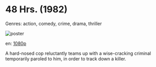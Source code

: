# 48 Hrs. (1982)

Genres: action, comedy, crime, drama, thriller

![poster](http://image.tmdb.org/t/p/w500/rq8NvwC5tC2E8SNU1CF8iJJErNQ.jpg)

en:
  [1080p](magnet:?xt=urn:btih:334A722C0A2124D084391E35A9C2AC24307EBE0F&tr=udp://glotorrents.pw:6969/announce&tr=udp://tracker.opentrackr.org:1337/announce&tr=udp://torrent.gresille.org:80/announce&tr=udp://tracker.openbittorrent.com:80&tr=udp://tracker.coppersurfer.tk:6969&tr=udp://tracker.leechers-paradise.org:6969&tr=udp://p4p.arenabg.ch:1337&tr=udp://tracker.internetwarriors.net:1337)
  


A hard-nosed cop reluctantly teams up with a wise-cracking criminal temporarily paroled to him, in order to track down a killer.